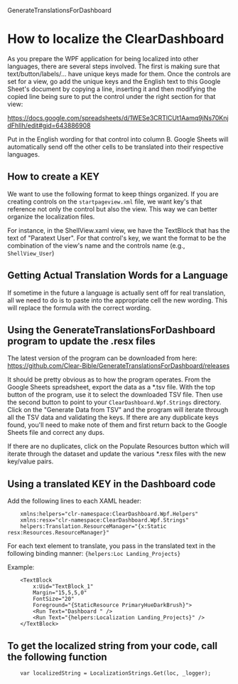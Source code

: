 GenerateTranslationsForDashboard

# How to localize the ClearDashboard

As you prepare the WPF application for being localized into other languages, there are several steps involved.  The first is making sure that text/button/labels/... have unique keys made for them.  Once the controls are set for a view, go add the unique keys and the English text to this Google Sheet's document by copying a line, inserting it and then modifying the copied line being sure to put the control under the right section for that view:

https://docs.google.com/spreadsheets/d/1WESe3CRTlCUt1Aamq9jNs70KnjdFhllh/edit#gid=643886908

Put in the English wording for that control into column B.  Google Sheets will automatically send off the other cells to be translated into their respective languages.

## How to create a KEY

We want to use the following format to keep things organized.  If you are creating controls on the `startpageview.xml` file, we want key's that reference not only the control but also the view.  This way we can better organize the localization files.

For instance, in the ShellView.xaml view, we have the TextBlock that has the text of "Paratext User".  For that control's key, we want the format to be the combination of the view's name and the controls name (e.g., `ShellView_User`)

## Getting Actual Translation Words for a Language

If sometime in the future a language is actually sent off for real translation, all we need to do is to paste into the appropriate cell the new wording.  This will replace the formula with the correct wording.

## Using the GenerateTranslationsForDashboard program to update the .resx files

The latest version of the program can be downloaded from here: https://github.com/Clear-Bible/GenerateTranslationsForDashboard/releases

It should be pretty obvious as to how the program operates. From the Google Sheets spreadsheet, export the data as a *.tsv file.  With the top button of the program, use it to select the downloaded TSV file.  Then use the second button to point to your `ClearDashboard.Wpf.Strings`
directory.  Click on the "Generate Data from TSV" and the program will iterate through all the TSV data and validating the keys.   If there are any dupblicate keys found, you'll need to make note of them 
and first return back to the Google Sheets file and correct any dups.  

If there are no duplicates, click on the Populate Resources button which will iterate through the dataset and update the various *.resx files with the new key/value pairs.


## Using a translated KEY in the Dashboard code

Add the following lines to each XAML header:

```
    xmlns:helpers="clr-namespace:ClearDashboard.Wpf.Helpers"
    xmlns:resx="clr-namespace:ClearDashboard.Wpf.Strings"
    helpers:Translation.ResourceManager="{x:Static resx:Resources.ResourceManager}"
```

For each text element to translate, you pass in the translated text in the following binding manner: `{helpers:Loc Landing_Projects}`

Example:
```
    <TextBlock
        x:Uid="TextBlock_1"
        Margin="15,5,5,0"
        FontSize="20"
        Foreground="{StaticResource PrimaryHueDarkBrush}">
        <Run Text="Dashboard " />
        <Run Text="{helpers:Localization Landing_Projects}" />
    </TextBlock>
```

## To get the localized string from your code, call the following function
```
    var localizedString = LocalizationStrings.Get(loc, _logger);
```